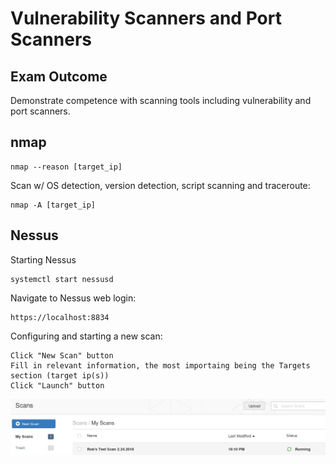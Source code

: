 # Vulnerability Scanners and Port Scanners

## Exam Outcome

Demonstrate competence with scanning tools including vulnerability and port scanners.

## nmap

```
nmap --reason [target_ip]
```

Scan w/ OS detection, version detection, script scanning and traceroute:

```
nmap -A [target_ip]
```

## Nessus

Starting Nessus

```
systemctl start nessusd
```

Navigate to Nessus web login:

```
https://localhost:8834
```

Configuring and starting a new scan:

```
Click "New Scan" button
Fill in relevant information, the most importaing being the Targets section (target ip(s))
Click "Launch" button
```

![Nessus Start Scan](../screenshots/nessus-start-scan.PNG?raw=true "Nessus Start Scan")







